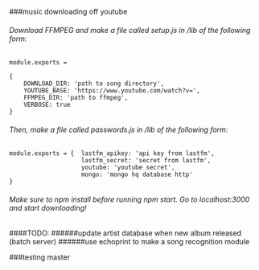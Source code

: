 ###music downloading off youtube

###### Download FFMPEG and make a file called setup.js in /lib of the following form:
```
module.exports = 

{
	DOWNLOAD_DIR: 'path to song directory',
	YOUTUBE_BASE: 'https://www.youtube.com/watch?v=',
	FFMPEG_DIR: 'path to ffmpeg',
	VERBOSE: true
}

```
###### Then, make a file called passwords.js in /lib of the following form:
```
module.exports = { 	lastfm_apikey: 'api key from lastfm',
					lastfm_secret: 'secret from lastfm',
					youtube: 'youtube secret',
					mongo: 'mongo hq database http'
}
```
###### Make sure to npm install before running npm start. Go to localhost:3000 and start downloading!

####TODO:
######update artist database when new album released (batch server)
######use echoprint to make a song recognition module

###testing master 